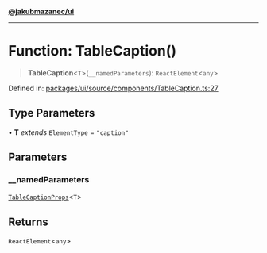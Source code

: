 [**@jakubmazanec/ui**](../README.md)

---

# Function: TableCaption()

> **TableCaption**\<`T`\>(`__namedParameters`): `ReactElement`\<`any`\>

Defined in:
[packages/ui/source/components/TableCaption.ts:27](https://github.com/jakubmazanec/tools/blob/412167e80a7675933e43d5220a19d05130301e2d/packages/ui/source/components/TableCaption.ts#L27)

## Type Parameters

• **T** _extends_ `ElementType` = `"caption"`

## Parameters

### \_\_namedParameters

[`TableCaptionProps`](../type-aliases/TableCaptionProps.md)\<`T`\>

## Returns

`ReactElement`\<`any`\>
